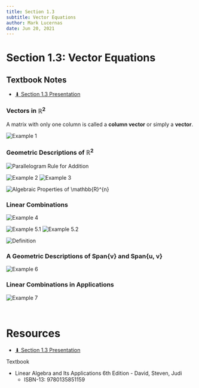 ```yaml
---
title: Section 1.3
subtitle: Vector Equations
author: Mark Lucernas
date: Jun 20, 2021
---
```



# Section 1.3: Vector Equations

## Textbook Notes

- [⬇ Section 1.3 Presentation](file:../../../../../files/summer-2021/MATH-254/notes/ch-1/sec_1-3_presentation.pptx)

### Vectors in $\mathbb{R}^{2}$

A matrix with only one column is called a **column vector** or simply
a **vector**.

![Example 1](../../../../../files/summer-2021/MATH-254/notes/ch-1/sec_1-3_example_1.png)

### Geometric Descriptions of $\mathbb{R}^{2}$

![Parallelogram Rule for Addition](../../../../../files/summer-2021/MATH-254/notes/ch-1/sec_1-3_parallelogram_rule_for_addition.png)

![Example 2](../../../../../files/summer-2021/MATH-254/notes/ch-1/sec_1-3_example_2.png)
![Example 3](../../../../../files/summer-2021/MATH-254/notes/ch-1/sec_1-3_example_3.png)

![Algebraic Properties of \mathbb{R}^{n}](../../../../../files/summer-2021/MATH-254/notes/ch-1/sec_1-3_algebraic_properties_of_Rn.png)

### Linear Combinations

![Example 4](../../../../../files/summer-2021/MATH-254/notes/ch-1/sec_1-3_example_4.png)

![Example 5.1](../../../../../files/summer-2021/MATH-254/notes/ch-1/sec_1-3_example_5-1.png)
![Example 5.2](../../../../../files/summer-2021/MATH-254/notes/ch-1/sec_1-3_example_5-2.png)

![Definition](../../../../../files/summer-2021/MATH-254/notes/ch-1/sec_1-3_definition_linear_combinations.png)

### A Geometric Descriptions of Span{v} and Span{u, v}

![Example 6](../../../../../files/summer-2021/MATH-254/notes/ch-1/sec_1-3_example_6.png)

### Linear Combinations in Applications

![Example 7](../../../../../files/summer-2021/MATH-254/notes/ch-1/sec_1-3_example_7.png)

<br>

# Resources

- [⬇ Section 1.3 Presentation](file:../../../../../files/summer-2021/MATH-254/notes/ch-1/sec_1-3_presentation.pptx)

Textbook

+ Linear Algebra and Its Applications 6th Edition - David, Steven, Judi
  + ISBN-13: 9780135851159

